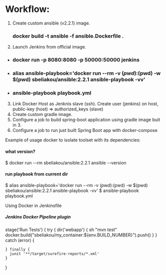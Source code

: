 # Workflow:

1. Create custom ansible (v2.2.1) image.
    ### docker build -t ansible -f ansible.Dockerfile . 
2. Launch Jenkins from official image.
  - ### docker run -p 8080:8080 -p 50000:50000 jenkins
  - ### alias ansible-playbook='docker run --rm -v $(pwd):$(pwd) -w $(pwd) sbeliakou/ansible:2.2.1 ansible-playbook -vv'
  - ### ansible-playbook playbook.yml
3. Link Docker Host as Jenknis slave (ssh).
   Create user (jenkins) on host, public-key (host) => authorized_keys (slave) 
4. Create custom gradle image.
5. Configure a job to build spring-boot application using gradle image buit in 3.
6. Configure a job to run just built Spring Boot app with docker-compose

Example of usage docker to isolate toolset with its dependencies:

#### what version?
$ docker run --rm sbeliakou/ansible:2.2.1 ansible --version
#### run playbook from current dir
$ alias ansible-playbook='docker run --rm -v $(pwd):$(pwd) -w $(pwd) sbeliakou/ansible:2.2.1 ansible-playbook -vv'
$ ansible-playbook playbook.yml

Using Docker in Jenkinsfile

##### Jenkins Docker Pipeline plugin

  stage('Run Tests') {
    try {
      dir('webapp') {
        sh "mvn test"
        docker.build("sbeliakou/my_container:${env.BUILD_NUMBER}").push()
      }
    } catch (error) {

    } finally {
      junit '**/target/surefire-reports/*.xml'
    }
  }
